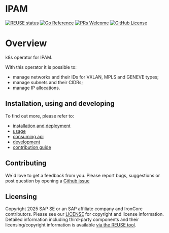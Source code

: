 # IPAM
[![REUSE status](https://api.reuse.software/badge/github.com/ironcore-dev/ipam)](https://api.reuse.software/info/github.com/ironcore-dev/ipam)
[![Go Reference](https://pkg.go.dev/badge/github.com/ironcore-dev/controller-utils.svg)](https://pkg.go.dev/github.com/ironcore-dev/controller-utils)
[![PRs Welcome](https://img.shields.io/badge/PRs-welcome-brightgreen.svg?style=flat-square)](http://makeapullrequest.com) 
[![GitHub License](https://img.shields.io/static/v1?label=License&message=Apache-2.0&color=blue&style=flat-square)](LICENSE)

# Overview 
k8s operator for IPAM.

With this operator it is possible to:
- manage networks and their IDs for VXLAN, MPLS and GENEVE types;
- manage subnets and their CIDRs;
- manage IP allocations.

## Installation, using and developing 
To find out more, please refer to: 
- [installation and deployment](/docs/installation.md)
- [usage](/docs/usage.md)
- [consuming api](docs/consuming_api.md)
- [development](/docs/development.md)
- [contribution guide](/docs/contribution.md)

## Contributing 

We`d love to get a feedback from you. 
Please report bugs, suggestions or post question by opening a [Github issue](https://github.com/ironcore-dev/ipam/issues)

## Licensing

Copyright 2025 SAP SE or an SAP affiliate company and IronCore contributors. Please see our [LICENSE](LICENSE) for
copyright and license information. Detailed information including third-party components and their licensing/copyright
information is available [via the REUSE tool](https://api.reuse.software/info/github.com/ironcore-dev/boot-operator).

